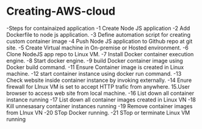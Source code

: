 # Creating-AWS-cloud


-Steps for containaized application
-1 Create Node JS application
-2 Add Dockerfile to node js application.
-3 Define automation script for creating custom container image
-4 Push Node JS application to Github repo at git site.
-5 Create Virtual machine in On-premise or Hosted environment.
-6 Clone NodeJS app repo to Linux VM.
-7 Install Docker container execution engine.
-8 Start docker engine.
-9 build Docker container image using Docker build command.
-11 Ensure Container image is created in Linux machine.
-12 start container instance using docker run command.
-13  Check website inside container instance by invoking externally.
-14 Enure firewall for LInux VM is set to accept HTTP trafic from anywhere. 15.User browser to access web site from local machine.
-16 List down all container instance running
-17 List down all container images created in Linux VN
-18 Kill unnesasary container instances running
-19  Remove container images from LInux VN
-20 STop Docker running.
-21 STop or terminate Linux VM running
